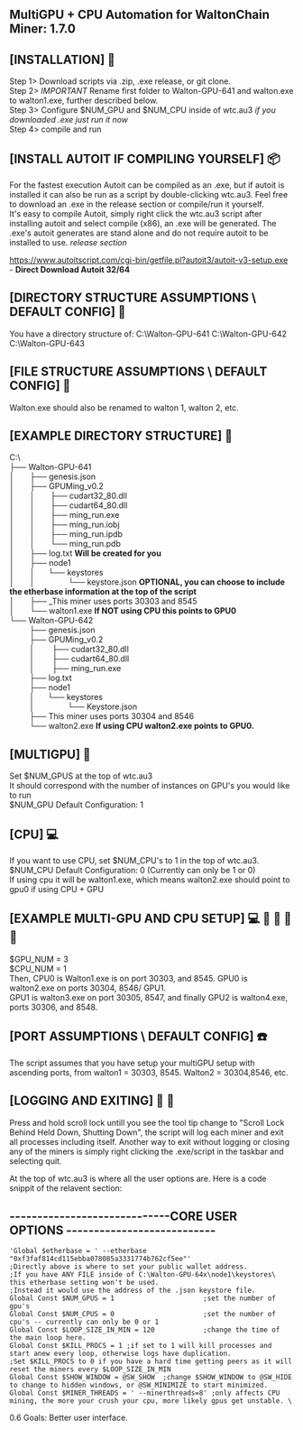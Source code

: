 ## MultiGPU + CPU Automation for WaltonChain Miner: 1.7.0

## [INSTALLATION]  :nut_and_bolt:
Step 1> Download scripts via .zip, .exe release, or git clone.  \
Step 2> *IMPORTANT* Rename first folder to Walton-GPU-641 and walton.exe to walton1.exe, further described below.  \
Step 3> Configure $NUM_GPU and $NUM_CPU inside of wtc.au3 *if you downloaded .exe just run it now* \
Step 4> compile and run  

## [INSTALL AUTOIT IF COMPILING YOURSELF] :package:
For the fastest execution Autoit can be compiled as an .exe, but if autoit is installed it can also be run as a script by double-clicking wtc.au3. 
Feel free to download an .exe in the release section or compile/run it yourself. \
It's easy to compile Autoit, simply right click the wtc.au3 script after installing autoit and select compile (x86), an .exe will be generated.
The .exe's autoit generates are stand alone and do not require autoit to be installed to use. *release section* 

https://www.autoitscript.com/cgi-bin/getfile.pl?autoit3/autoit-v3-setup.exe - **Direct Download Autoit 32/64**

## [DIRECTORY STRUCTURE ASSUMPTIONS \ DEFAULT CONFIG] :file_folder:
You have a directory structure of:
C:\Walton-GPU-641
C:\Walton-GPU-642
C:\Walton-GPU-643 

## [FILE STRUCTURE ASSUMPTIONS \ DEFAULT CONFIG] :file_folder:
Walton.exe should also be renamed to walton 1, walton 2, etc.

## [EXAMPLE DIRECTORY STRUCTURE]  :file_folder:
C:\  \
├── Walton-GPU-641  \
│       ├── genesis.json  \
│       ├── GPUMing_v0.2     
│       │       ├── cudart32_80.dll  \
│       │       ├── cudart64_80.dll  \
│       │       ├── ming_run.exe   
│       │       ├── ming_run.iobj  \
│       │       ├── ming_run.ipdb   
│       │       └── ming_run.pdb  \
│       ├── log.txt   **Will be created for you**  \
│       ├── node1  \
│       │      └── keystores  \
│       │                   └── keystore.json **OPTIONAL, you can choose to include the etherbase information at the top of the script** \
│       ├── _This miner uses ports 30303 and 8545  \
│       └── walton1.exe  **If NOT using CPU this points to GPU0**  \
└── Walton-GPU-642   
         ├── genesis.json  \
         ├── GPUMing_v0.2   
         │        ├── cudart32_80.dll  \
         │        ├── cudart64_80.dll  \
         │        ├── ming_run.exe  \
         ├── log.txt  \
         ├── node1  \
         │      └── keystores   
         │                   └── Keystore.json  \
         ├── This miner uses ports 30304 and 8546  \
         └── walton2.exe  **If using CPU walton2.exe points to GPU0.**

## [MULTIGPU] :vhs:
Set $NUM_GPUS at the top of wtc.au3 \
It should correspond with the number of instances on GPU's you would like to run \
$NUM_GPU Default Configuration: 1  

## [CPU] :computer:
If you want to use CPU, set $NUM_CPU's to 1 in the top of wtc.au3.  \
$NUM_CPU Default Configuration: 0 (Currently can only be 1 or 0)  \
If using cpu it will be walton1.exe, which means walton2.exe should point to gpu0 if using CPU + GPU

## [EXAMPLE MULTI-GPU AND CPU SETUP] :computer: :vhs: :vhs: :vhs: :vhs:
$GPU_NUM = 3 \
$CPU_NUM = 1 \
Then, CPU0 is Walton1.exe is on port 30303, and 8545.  GPU0 is walton2.exe on ports 30304, 8546/ GPU1. \
GPU1 is walton3.exe on port 30305, 8547, and finally GPU2 is walton4.exe, ports 30306, and 8548. 

## [PORT ASSUMPTIONS \ DEFAULT CONFIG] :phone:
The script assumes that you have setup your multiGPU setup with ascending ports, from walton1 = 30303, 8545.  Walton2 = 30304,8546, etc.

## [LOGGING AND EXITING] :ledger: :door:
Press and hold scroll lock untill you see the tool tip change to "Scroll Lock Behind Held Down, Shutting Down", the script will log each miner and exit all processes including itself.
Another way to exit without logging or closing any of the miners is simply right clicking the .exe/script in the taskbar and selecting quit. 


At the top of wtc.au3 is where all the user options are. Here is a code snippit of the relavent section: 
## -----------------------------CORE USER OPTIONS ---------------------------   
```autoit
'Global $etherbase = ' --etherbase "0xf3faf814cd115ebba078085a3331774b762cf5ee"'
;Directly above is where to set your public wallet address.
;If you have ANY FILE inside of C:\Walton-GPU-64x\node1\keystores\ this etherbase setting won't be used.
;Instead it would use the address of the .json keystore file.
Global Const $NUM_GPUS = 1                      ;set the number of gpu's
Global Const $NUM_CPUS = 0                      ;set the number of cpu's -- currently can only be 0 or 1
Global Const $LOOP_SIZE_IN_MIN = 120            ;change the time of the main loop here.
Global Const $KILL_PROCS = 1 ;if set to 1 will kill processes and start anew every loop, otherwise logs have duplication.
;Set $KILL_PROCS to 0 if you have a hard time getting peers as it will reset the miners every $LOOP_SIZE_IN_MIN
Global Const $SHOW_WINDOW = @SW_SHOW  ;change $SHOW_WINDOW to @SW_HIDE to change to hidden windows, or @SW_MINIMIZE to start minimized.
Global Const $MINER_THREADS = ' --minerthreads=8' ;only affects CPU mining, the more your crush your cpu, more likely gpus get unstable. \
```

0.6 Goals: Better user interface.



